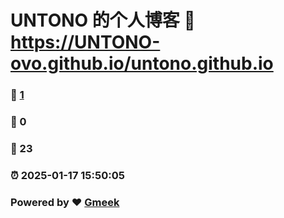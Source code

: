 # UNTONO 的个人博客 :link: https://UNTONO-ovo.github.io/untono.github.io 
### :page_facing_up: [1](https://UNTONO-ovo.github.io/untono.github.io/tag.html) 
### :speech_balloon: 0 
### :hibiscus: 23 
### :alarm_clock: 2025-01-17 15:50:05 
### Powered by :heart: [Gmeek](https://github.com/Meekdai/Gmeek)
